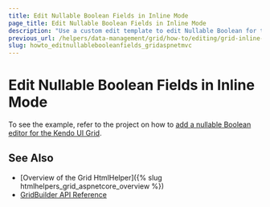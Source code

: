 ```yaml
---
title: Edit Nullable Boolean Fields in Inline Mode
page_title: Edit Nullable Boolean Fields in Inline Mode
description: "Use a custom edit template to edit Nullable Boolean for the in-line edit mode of the Grid."
previous_url: /helpers/data-management/grid/how-to/editing/grid-inline-editing-of-nullable-boolean
slug: howto_editnullablebooleanfields_gridaspnetmvc
---
```


# Edit Nullable Boolean Fields in Inline Mode

To see the example, refer to the project on how to [add a nullable Boolean editor for the Kendo UI Grid](https://github.com/telerik/ui-for-aspnet-mvc-examples/tree/master/grid/grid-inline-editing-with-nullable-boolean).

## See Also

* [Overview of the Grid HtmlHelper]({% slug htmlhelpers_grid_aspnetcore_overview %})
* [GridBuilder API Reference](https://docs.telerik.com/aspnet-mvc/api/Kendo.Mvc.UI.Fluent/GridBuilder)
